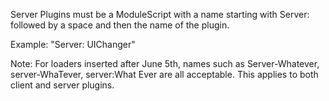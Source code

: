 Server Plugins must be a ModuleScript with a name starting with Server: followed by a space and then the name of the plugin.

Example:
"Server: UIChanger"


Note: For loaders inserted after June 5th, names such as Server-Whatever, server-WhaTever, server:What Ever are all acceptable. This applies to both client and server plugins. 

